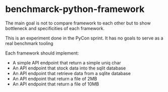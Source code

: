 # benchmarck-python-framework

The main goal is not to compare framework to each other but to show bottleneck and specificities of each framework.

This is an experiment done in the PyCon sprint. It has no goals to serve as a real benchmark tooling

Each framework should implement:
- A simple API endpoint that return a simple uniq char
- An API endpoint that stock data into the sqlit database
- An API endpoint that retrieve data from a sqlite database
- An API endpoint that return a file of 2MB
- An API endpoint that return a file of 10MB
